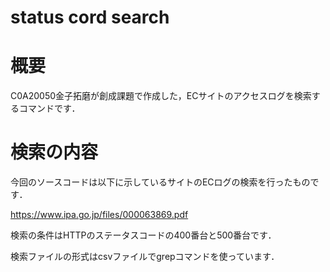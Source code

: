 # status cord search
# 概要
C0A20050金子拓磨が創成課題で作成した，ECサイトのアクセスログを検索するコマンドです．
# 検索の内容
今回のソースコードは以下に示しているサイトのECログの検索を行ったものです．

https://www.ipa.go.jp/files/000063869.pdf

検索の条件はHTTPのステータスコードの400番台と500番台です．

検索ファイルの形式はcsvファイルでgrepコマンドを使っています．
